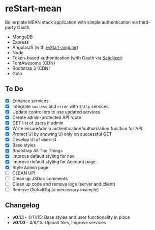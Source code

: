 # reStart-mean

Boilerplate MEAN stack application with simple authentication via third-party Oauth.

* MongoDB
* Express
* AngularJS (with [reStart-angular](https://github.com/kmaida/reStart-angular))
* Node
* Token-based authentication (with Oauth via [Satellizer](https://github.com/sahat/satellizer))
* FontAwesome (CDN)
* Bootstrap 3 (CDN)
* Gulp

## To Do

- [x] Enhance services
 - [x] Integrate `success` and `error` with `$http` services
 - [x] Update controllers to use updated services
- [x] Create admin-protected API route
 - [x] GET list of users if admin
 - [x] Write ensureAdmin authentication/authorization function for API
 - [x] Protect UI by showing UI only on successful GET
 - [x] Develop UI of userlist
- [x] Base styles
 - [x] Bootstrap All The Things
 - [x] Improve default styling for nav
 - [x] Improve default styling for Account page
 - [x] Style Admin page
- [ ] CLEAN UP!
 - [ ] Clean up JSDoc comments
 - [ ] Clean up code and remove logs (server and client)
 - [ ] Remove GlobalObj (unnecessary example)
 
## Changelog
 
* **v0.1.1** - 4/11/15: Base styles and user functionality in place
* **v0.1.0** - 4/6/15: Upload files, improve services